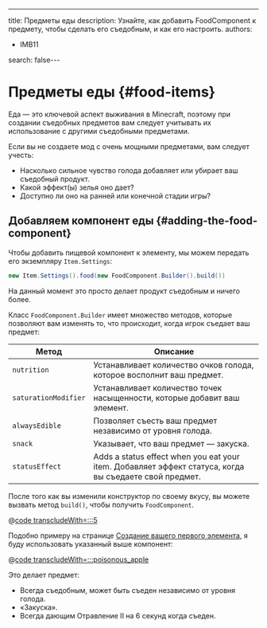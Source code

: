 ---
title: Предметы еды
description: Узнайте, как добавить FoodComponent к предмету, чтобы сделать его съедобным, и как его настроить.
authors:
  - IMB11

search: false---

# Предметы еды {#food-items}

Еда — это ключевой аспект выживания в Minecraft, поэтому при создании съедобных предметов вам следует учитывать их использование с другими съедобными предметами.

Если вы не создаете мод с очень мощными предметами, вам следует учесть:

- Насколько сильное чувство голода добавляет или убирает ваш съедобный продукт.
- Какой эффект(ы) зелья оно дает?
- Доступно ли оно на ранней или конечной стадии игры?

## Добавляем компонент еды {#adding-the-food-component}

Чтобы добавить пищевой компонент к элементу, мы можем передать его экземпляру `Item.Settings`:

```java
new Item.Settings().food(new FoodComponent.Builder().build())
```

На данный момент это просто делает продукт съедобным и ничего более.

Класс `FoodComponent.Builder` имеет множество методов, которые позволяют вам изменять то, что происходит, когда игрок съедает ваш предмет:

| Метод                | Описание                                                                                                                               |
| -------------------- | -------------------------------------------------------------------------------------------------------------------------------------- |
| `nutrition`          | Устанавливает количество очков голода, которое восполнит ваш предмет.                                                  |
| `saturationModifier` | Устанавливает количество точек насыщенности, которые добавит ваш элемент.                                              |
| `alwaysEdible`       | Позволяет съесть ваш предмет независимо от уровня голода.                                                              |
| `snack`              | Указывает, что ваш предмет — закуска.                                                                                  |
| `statusEffect`       | Adds a status effect when you eat your item. Добавляет эффект статуса, когда вы съедаете свой предмет. |

После того как вы изменили конструктор по своему вкусу, вы можете вызвать метод `build()`, чтобы получить `FoodComponent`.

@[code transcludeWith=:::5](@/reference/1.21/src/main/java/com/example/docs/item/ModItems.java)

Подобно примеру на странице [Создание вашего первого элемента](./first-item), я буду использовать указанный выше компонент:

@[code transcludeWith=:::poisonous_apple](@/reference/1.21/src/main/java/com/example/docs/item/ModItems.java)

Это делает предмет:

- Всегда съедобным, может быть съеден независимо от уровня голода.
- «Закуска».
- Всегда дающим Отравление II на 6 секунд когда съеден.

<VideoPlayer src="/assets/develop/items/food_0.webm" title="Eating the Suspicious Substance" />
